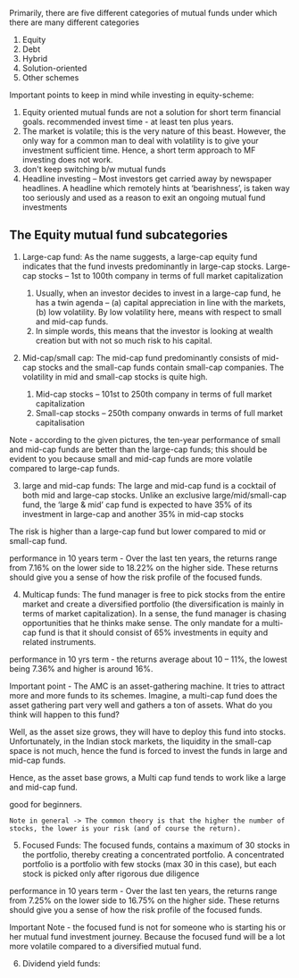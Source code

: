 Primarily, there are five different categories of mutual funds under which there are many different categories

1. Equity
2. Debt
3. Hybrid
4. Solution-oriented
5. Other schemes

Important points to keep in mind while investing in equity-scheme:

1. Equity oriented mutual funds are not a solution for short term financial goals. recommended invest time - at least ten plus years.
2. The market is volatile; this is the very nature of this beast. However, the only way for a common man to deal with volatility is to give your investment sufficient time. Hence, a short term approach to MF investing does not work.
3. don't keep switching b/w mutual funds
4. Headline investing – Most investors get carried away by newspaper headlines. A headline which remotely hints at ‘bearishness’, is taken way too seriously and used as a reason to exit an ongoing mutual fund investments

## The Equity mutual fund subcategories

1. Large-cap fund: As the name suggests, a large-cap equity fund indicates that the fund invests predominantly in large-cap stocks. Large-cap stocks – 1st to 100th company in terms of full market capitalization
   1. Usually, when an investor decides to invest in a large-cap fund, he has a twin agenda – (a) capital appreciation in line with the markets, (b) low volatility. By low volatility here, means with respect to small and mid-cap funds.
   2. In simple words, this means that the investor is looking at wealth creation but with not so much risk to his capital.

2. Mid-cap/small cap: The mid-cap fund predominantly consists of mid-cap stocks and the small-cap funds contain small-cap companies. The volatility in mid and small-cap stocks is quite high. 
   1. Mid-cap stocks – 101st to 250th company in terms of full market capitalization
   2. Small-cap stocks – 250th company onwards in terms of full market capitalisation

Note - according to the given pictures, the ten-year performance of small and mid-cap funds are better than the large-cap funds; this should be evident to you because small and mid-cap funds are more volatile compared to large-cap funds.

3. large and mid-cap funds: The large and mid-cap fund is a cocktail of both mid and large-cap stocks. Unlike an exclusive large/mid/small-cap fund, the ‘large & mid’ cap fund is expected to have 35% of its investment in large-cap and another 35% in mid-cap stocks

The risk is higher than a large-cap fund but lower compared to mid or small-cap fund.

performance in 10 years term - Over the last ten years, the returns range from 7.16% on the lower side to 18.22%  on the higher side. These returns should give you a sense of how the risk profile of the focused funds.
   
4. Multicap funds: The fund manager is free to pick stocks from the entire market and create a diversified portfolio (the diversification is mainly in terms of market capitalization). In a sense, the fund manager is chasing opportunities that he thinks make sense. The only mandate for a multi-cap fund is that it should consist of 65% investments in equity and related instruments.

performance in 10 yrs term - the returns average about 10 – 11%, the lowest being 7.36% and higher is around 16%.

Important point - The AMC is an asset-gathering machine. It tries to attract more and more funds to its schemes. Imagine, a multi-cap fund does the asset gathering part very well and gathers a ton of assets. What do you think will happen to this fund?

Well, as the asset size grows, they will have to deploy this fund into stocks. Unfortunately, in the Indian stock markets, the liquidity in the small-cap space is not much, hence the fund is forced to invest the funds in large and mid-cap funds.

Hence, as the asset base grows, a Multi cap fund tends to work like a large and mid-cap fund.

good for beginners.

```
Note in general -> The common theory is that the higher the number of stocks, the lower is your risk (and of course the return).
```

5. Focused Funds: The focused funds, contains a maximum of 30 stocks in the portfolio, thereby creating a concentrated portfolio. A concentrated portfolio is a portfolio with few stocks (max 30 in this case), but each stock is picked only after rigorous due diligence

performance in 10 years term - Over the last ten years, the returns range from 7.25% on the lower side to 16.75%  on the higher side. These returns should give you a sense of how the risk profile of the focused funds.

Important Note - the focused fund is not for someone who is starting his or her mutual fund investment journey. Because the focused fund will be a lot more volatile compared to a diversified mutual fund.

6. Dividend yield funds: 